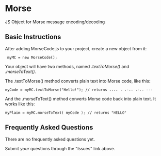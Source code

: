 # Morse
JS Object for Morse message encoding/decoding

## Basic Instructions
After adding MorseCode.js to your project, create a new object from it:

``` myMC = new MorseCode();```

Your object will have two methods, named *.textToMorse()* and *.morseToText()*.

The .textToMorse() method converts plain text into Morse code, like this:

```
myCode = myMC.textToMorse("Hello!"); // returns .... . .-.. .-.. ---
```
And the .morseToText() method converts Morse code back into plain text. It works like this:

```
myPlain = myMC.morseToText( myCode ); // returns "HELLO"
```

## Frequently Asked Questions
There are no frequently asked questions yet.

Submit _*your*_ questions through the "Issues" link above.
